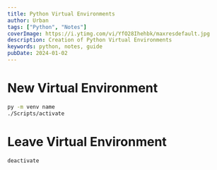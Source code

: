 ```yaml
---
title: Python Virtual Environments
author: Urban
tags: ["Python", "Notes"]
coverImage: https://i.ytimg.com/vi/YfO28Ihehbk/maxresdefault.jpg
description: Creation of Python Virtual Environments
keywords: python, notes, guide
pubDate: 2024-01-02
---
```


# New Virtual Environment

```bash
py -m venv name
./Scripts/activate
```

# Leave Virtual Environment

```bash
deactivate
```
